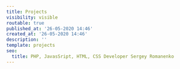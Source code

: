 ```yaml
---
title: Projects
visibility: visible
routable: true
published_at: '26-05-2020 14:46'
created_at: '26-05-2020 14:46'
description: ''
template: projects
seo:
  title: PHP, JavasSript, HTML, CSS Developer Sergey Romanenko
---
```

